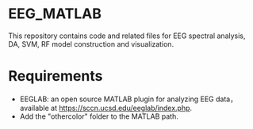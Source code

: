 # EEG_MATLAB
This repository contains code and related files for EEG spectral analysis, DA, SVM, RF model construction and visualization.
# Requirements
* EEGLAB: an open source MATLAB plugin for analyzing EEG data，available at https://sccn.ucsd.edu/eeglab/index.php.
* Add the "othercolor" folder to the MATLAB path.
